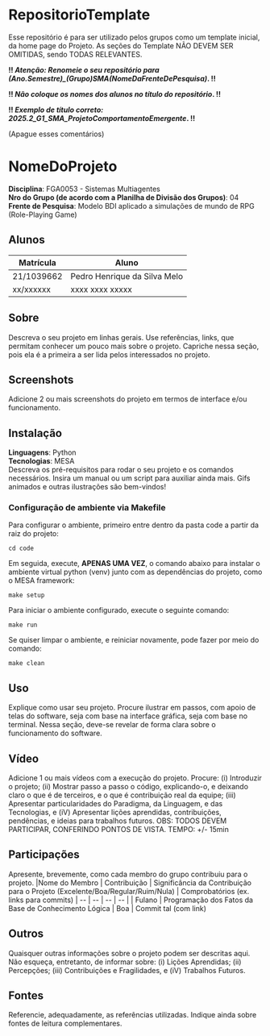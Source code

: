 # RepositorioTemplate
Esse repositório é para ser utilizado pelos grupos como um template inicial, da home page do Projeto.
As seções do Template NÃO DEVEM SER OMITIDAS, sendo TODAS RELEVANTES.

**!! *Atenção: Renomeie o seu repositório para (Ano.Semestre)_(Grupo)_SMA_(NomeDaFrenteDePesquisa)*. !!** 

**!! *Não coloque os nomes dos alunos no título do repositório*. !!**

**!! *Exemplo de título correto: 2025.2_G1_SMA_ProjetoComportamentoEmergente*. !!**
 
 (Apague esses comentários)

# NomeDoProjeto

**Disciplina**: FGA0053 - Sistemas Multiagentes <br>
**Nro do Grupo (de acordo com a Planilha de Divisão dos Grupos)**: 04<br>
**Frente de Pesquisa**: Modelo BDI aplicado a simulações de mundo de RPG (Role-Playing Game)<br>

## Alunos
|Matrícula | Aluno |
| -- | -- |
| 21/1039662  |  Pedro Henrique da Silva Melo |
| xx/xxxxxx  |  xxxx xxxx xxxxx |

## Sobre 
Descreva o seu projeto em linhas gerais. 
Use referências, links, que permitam conhecer um pouco mais sobre o projeto.
Capriche nessa seção, pois ela é a primeira a ser lida pelos interessados no projeto.

## Screenshots
Adicione 2 ou mais screenshots do projeto em termos de interface e/ou funcionamento.

## Instalação 
**Linguagens**: Python<br>
**Tecnologias**: MESA<br>
Descreva os pré-requisitos para rodar o seu projeto e os comandos necessários.
Insira um manual ou um script para auxiliar ainda mais.
Gifs animados e outras ilustrações são bem-vindos!

### Configuração de ambiente via Makefile
Para configurar o ambiente, primeiro entre dentro da pasta code a partir da raiz do projeto:
```
cd code
```
Em seguida, execute, **APENAS UMA VEZ**, o comando abaixo para instalar o ambiente virtual python (venv) junto com as dependências do projeto, como o MESA framework:
```
make setup
```
Para iniciar o ambiente configurado, execute o seguinte comando:
```
make run
```
Se quiser limpar o ambiente, e reiniciar novamente, pode fazer por meio do comando:
```
make clean
```

## Uso 
Explique como usar seu projeto.
Procure ilustrar em passos, com apoio de telas do software, seja com base na interface gráfica, seja com base no terminal.
Nessa seção, deve-se revelar de forma clara sobre o funcionamento do software.

## Vídeo
Adicione 1 ou mais vídeos com a execução do projeto.
Procure: 
(i) Introduzir o projeto;
(ii) Mostrar passo a passo o código, explicando-o, e deixando claro o que é de terceiros, e o que é contribuição real da equipe;
(iii) Apresentar particularidades do Paradigma, da Linguagem, e das Tecnologias, e
(iV) Apresentar lições aprendidas, contribuições, pendências, e ideias para trabalhos futuros.
OBS: TODOS DEVEM PARTICIPAR, CONFERINDO PONTOS DE VISTA.
TEMPO: +/- 15min

## Participações
Apresente, brevemente, como cada membro do grupo contribuiu para o projeto.
|Nome do Membro | Contribuição | Significância da Contribuição para o Projeto (Excelente/Boa/Regular/Ruim/Nula) | Comprobatórios (ex. links para commits)
| -- | -- | -- | -- |
| Fulano  |  Programação dos Fatos da Base de Conhecimento Lógica | Boa | Commit tal (com link)

## Outros 
Quaisquer outras informações sobre o projeto podem ser descritas aqui. Não esqueça, entretanto, de informar sobre:
(i) Lições Aprendidas;
(ii) Percepções;
(iii) Contribuições e Fragilidades, e
(iV) Trabalhos Futuros.

## Fontes
Referencie, adequadamente, as referências utilizadas.
Indique ainda sobre fontes de leitura complementares.
